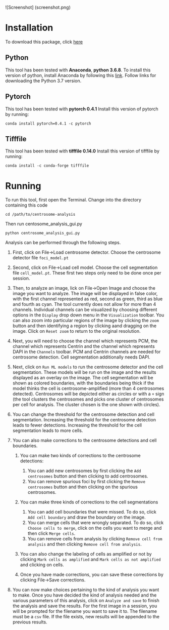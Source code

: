 ![Screenshot]
(screenshot.png)



# Installation

To download this package, click [here](https://github.com/bharath272/centrosome-analysis/archive/master.zip)

## Python

This tool has been tested with **Anaconda**, **python 3.6.8**.
To install this version of python, install Anaconda by following this [link](https://docs.anaconda.com/anaconda/install/). Follow links for downloading the Python 3.7 version.

## Pytorch
This tool has been tested with **pytorch 0.4.1**
Install this version of pytorch by running:
```
conda install pytorch=0.4.1 -c pytorch
```

## Tifffile
This tool has been tested with **tifffile 0.14.0**
Install this version of tifffile by running:
```
conda install -c conda-forge tifffile
```

# Running
To run this tool, first open the Terminal.
Change into the directory containing this code
```
cd /path/to/centrosome-analysis
```
Then run centosome_analysis_gui.py
```
python centrosome_analysis_gui.py
```

Analysis can be performed through the following steps.
1. First, click on File->Load centrosome detector. Choose the centrosome detector file `foci_model.pt`

2. Second, click on File->Load cell model. Choose the cell segmentation file `cell_model.pt`. These first two steps only need to be done once per session.

3. Then, to analyze an image, lick on File->Open Image and choose the image you want to analyze. The image will be displayed in false color, with the first channel represented as red, second as green, third as blue and fourth as cyan. The tool currently does not allow for more than 4 channels. Individual channels can be visualized by choosing different options in the `Display` drop down menu in the `Visualization` toolbar. You can also zoom into particular regions of the image by clicking the `zoom` button and then identifying a region by clicking aand dragging on the image. Click on `Reset zoom` to return to the original resolution.

4. Next, you will need to choose the channel which represents PCM, the channel which represents Centrin and the channel which represents DAPI in the `Channels` toolbar. PCM and Centrin channels are needed for centrosome detection. Cell segmentation additionally needs DAPI.

5. Next, click on `Run ML models` to run the centrosome detector and the cell segmentation. These models will be run on the image and the results displayed as an overlay on the image. The cell segmentation will be shown as colored boundaries, with the boundaries being thick if the model thinks the cell is centrosome-amplified (more than 4 centrosomes detected). Centrosomes will be depicted either as circles or with a `+` sign (the tool clusters the centrosomes and picks one cluster of centrosomes per cell for analysis. The cluster chosen is the one shown with circles).

6. You can change the threshold for the centrosome detection and cell segmentation. Increasing the threshold for the centrosome detection leads to fewer detections. Increasing the threshold for the cell segmentation leads to more cells.

7. You can also make corrections to the centrosome detections and cell boundaries.
   1. You can make two kinds of corrections to the centrosome detections:
      1. You can add new centrosomes by first clicking the `Add centrosomes` button and then clicking to add centrosomes.
      2. You can remove spurious foci by first clicking the `Remove centrosomes` button and then clicking on the spurious
    centrosomes.

   2. You can make three kinds of corrections to the cell segmentations
      1. You can add cell boundaries that were missed. To do so, click `Add cell boundary` and draw the boundary on the image.
      2. You can merge cells that were wrongly separated. To do so, click `Choose cells to merge`, click on the cells you want to merge and then click `Merge cells`.
      3. You can remove cells from analysis by clicking `Remove cell from analysis` and then clicking `Remove cell from analysis`.
 
   3. You can also change the labeling of cells as amplified or not by clicking `Mark cells as amplified` and `Mark cells as not amplified` and clicking on cells.
   4. Once you have made corrections, you can save these corrections by clicking File->Save corrections.

7. You can now make choices pertaining to the kind of analysis you want to make. Once you have decided the kind of analysis needed and the various parameters of this analysis, click on `Analyze and save` to finish the analysis and save the results. For the first image in a session, you will be prompted for the filename you want to save it to. The filename must be a `csv` file. If the file exists, new results will be appended to the previous results.

